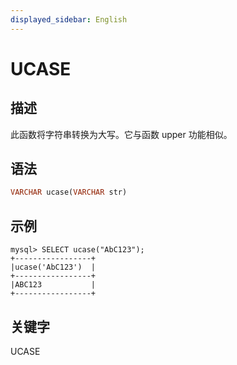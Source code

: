 ```yaml
---
displayed_sidebar: English
---
```


# UCASE

## 描述

此函数将字符串转换为大写。它与函数 upper 功能相似。

## 语法

```Haskell
VARCHAR ucase(VARCHAR str)
```

## 示例

```Plain
mysql> SELECT ucase("AbC123");
+-----------------+
|ucase('AbC123')  |
+-----------------+
|ABC123           |
+-----------------+
```

## 关键字

UCASE
